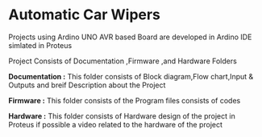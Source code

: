 # Automatic Car Wipers

Projects using Ardino UNO AVR based Board are developed in Ardino IDE simlated in Proteus

Project Consists of Documentation ,Firmware ,and Hardware Folders

__Documentation :__ This folder consists of Block diagram,Flow chart,Input & Outputs and breif Description about the Project

__Firmware :__ This folder consists of the Program files consists of codes 

__Hardware :__ This folder consists of Hardware design of the project in Proteus if possible a video related to the hardware of the project


